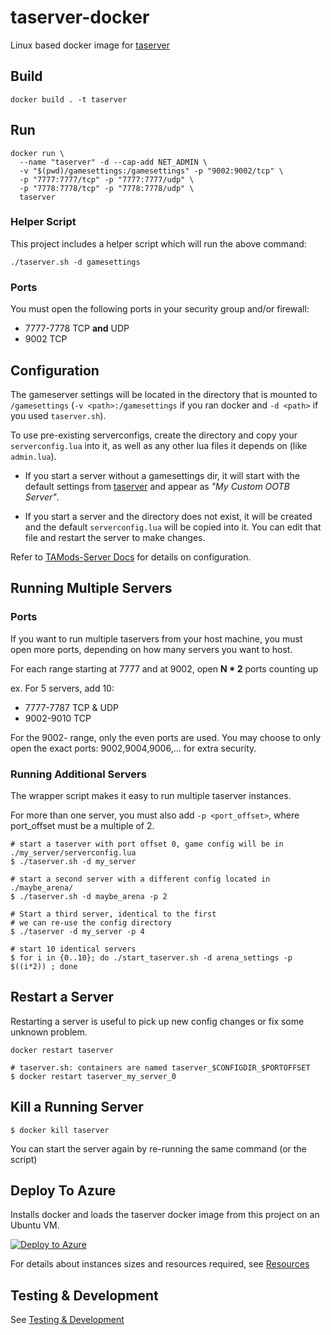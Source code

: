 # taserver-docker
Linux based docker image for [taserver](https://github.com/Griffon26/taserver)

## Build
```
docker build . -t taserver
```

## Run
```
docker run \
  --name "taserver" -d --cap-add NET_ADMIN \
  -v "$(pwd)/gamesettings:/gamesettings" -p "9002:9002/tcp" \
  -p "7777:7777/tcp" -p "7777:7777/udp" \
  -p "7778:7778/tcp" -p "7778:7778/udp" \
  taserver
```

### Helper Script
This project includes a helper script which will run the above command:
```
./taserver.sh -d gamesettings
```

### Ports
You must open the following ports in your security group and/or firewall:
- 7777-7778 TCP **and** UDP
- 9002 TCP

## Configuration
The gameserver settings will be located in the directory that is mounted to `/gamesettings` (`-v <path>:/gamesettings` if you ran docker and `-d <path>` if you used `taserver.sh`).

To use pre-existing serverconfigs, create the directory and copy your `serverconfig.lua` into it, as well as any other lua files it depends on (like `admin.lua`).

- If you start a server without a gamesettings dir, it will start with the default settings from [taserver](https://github.com/Griffon26/taserver/tree/master/data/gamesettings/ootb) and appear as _"My Custom OOTB Server"_.

- If you start a server and the directory does not exist, it will be created and the default `serverconfig.lua` will be copied into it. You can edit that file and restart the server to make changes.

Refer to [TAMods-Server Docs](https://www.tamods.org/docs/doc_srv_api_overview.html) for details on configuration.


## Running Multiple Servers

### Ports
If you want to run multiple taservers from your host machine, you must open more ports, depending on how many servers you want to host.

For each range starting at 7777 and at 9002, open **N * 2** ports counting up

ex. For 5 servers, add 10:
- 7777-7787 TCP & UDP
- 9002-9010 TCP

For the 9002- range, only the even ports are used. You may choose to only open the exact ports: 9002,9004,9006,... for extra security.

### Running Additional Servers
The wrapper script makes it easy to run multiple taserver instances.

For more than one server, you must also add `-p <port_offset>`, where port_offset must be a multiple of 2.

```
# start a taserver with port offset 0, game config will be in ./my_server/serverconfig.lua
$ ./taserver.sh -d my_server

# start a second server with a different config located in ./maybe_arena/
$ ./taserver.sh -d maybe_arena -p 2

# Start a third server, identical to the first
# we can re-use the config directory
$ ./taserver -d my_server -p 4

# start 10 identical servers
$ for i in {0..10}; do ./start_taserver.sh -d arena_settings -p $((i*2)) ; done
```

## Restart a Server
Restarting a server is useful to pick up new config changes or fix some unknown problem.
```
docker restart taserver

# taserver.sh: containers are named taserver_$CONFIGDIR_$PORTOFFSET
$ docker restart taserver_my_server_0
```

## Kill a Running Server
```
$ docker kill taserver
```
You can start the server again by re-running the same command (or the script)

## Deploy To Azure
Installs docker and loads the taserver docker image from this project on an Ubuntu VM.

[![Deploy to Azure](https://aka.ms/deploytoazurebutton)](https://portal.azure.com/#create/Microsoft.Template/uri/https%3A%2F%2Fraw.githubusercontent.com%2Fchickenbellyfin%2Ftaserver-docker%2Fmaster%2Fdeploy%2Fazuredeploy.json)

For details about instances sizes and resources required, see [Resources](docs/resources.md)

## Testing & Development

See [Testing & Development](docs/development.md)
